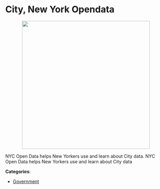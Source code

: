 # City, New York Opendata
<p align="center">
    <img width="400" src="https://raw.githubusercontent.com/apis-list/apis-list/apis/city-new-york-opendata/logo_256x256.png" />
</p>

NYC Open Data helps New Yorkers use and learn about City data. NYC Open Data helps New Yorkers use and learn about City data



**Categories**:
- [Government](https://github.com/apis-list/apis-list#government)




